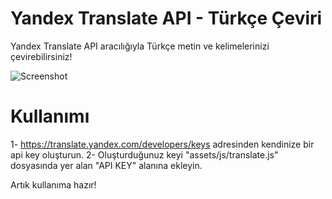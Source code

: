 # Yandex Translate API - Türkçe Çeviri

Yandex Translate API aracılığıyla Türkçe metin ve kelimelerinizi çevirebilirsiniz!

![Screenshot](https://repository-images.githubusercontent.com/191400958/1bfde180-8c7b-11e9-9a51-9f14fc6753af)


# Kullanımı

1- https://translate.yandex.com/developers/keys adresinden kendinize bir api key oluşturun.
2- Oluşturduğunuz keyi "assets/js/translate.js" dosyasında yer alan "API KEY" alanına ekleyin.

Artık kullanıma hazır!
